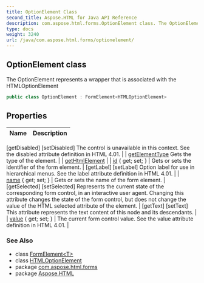 ```yaml
---
title: OptionElement Class
second_title: Aspose.HTML for Java API Reference
description: com.aspose.html.forms.OptionElement class. The OptionElement represents a wrapper that is associated with the HTMLOptionElement
type: docs
weight: 3240
url: /java/com.aspose.html.forms/optionelement/
---
```

## OptionElement class

The OptionElement represents a wrapper that is associated with the HTMLOptionElement

```java
public class OptionElement : FormElement<HTMLOptionElement>
```

## Properties

| Name | Description |
| --- | --- |
[getDisabled]
[setDisabled] The control is unavailable in this context. See the disabled attribute definition in HTML 4.01. |
| [getElementType](../../com.aspose.html.forms/formelement/elementtype/) Gets the type of the element. |
| [getHtmlElement](../../com.aspose.html.forms/formelement-1/htmlelement/)  |
| [id](../../com.aspose.html.forms/formelement/id/) { get; set; } | Gets or sets the identifier of the form element. |
[getLabel]
[setLabel] Option label for use in hierarchical menus. See the label attribute definition in HTML 4.01. |
| [name](../../com.aspose.html.forms/formelement/name/) { get; set; } | Gets or sets the name of the form element. |
[getSelected]
[setSelected] Represents the current state of the corresponding form control, in an interactive user agent. Changing this attribute changes the state of the form control, but does not change the value of the HTML selected attribute of the element. |
[getText]
[setText] This attribute represents the text content of this node and its descendants. |
| [value](../../com.aspose.html.forms/optionelement/value/) { get; set; } | The current form control value. See the value attribute definition in HTML 4.01. |

### See Also

* class [FormElement&lt;T&gt;](../formelement-1/)
* class [HTMLOptionElement](../../com.aspose.html/htmloptionelement/)
* package [com.aspose.html.forms](../../com.aspose.html.forms/)
* package [Aspose.HTML](../../)
